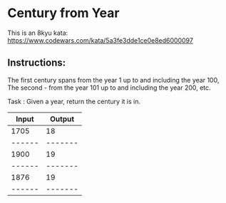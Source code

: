 # Century from Year

This is an 8kyu kata:
https://www.codewars.com/kata/5a3fe3dde1ce0e8ed6000097

## Instructions:
The first century spans from the year 1 up to and including the year 100, The second - from the year 101 up to and including the year 200, etc.

Task :
Given a year, return the century it is in.

Input | Output
------|-------
1705  | 18
------|-------
1900  | 19
------|-------
1876  | 19
------|-------
